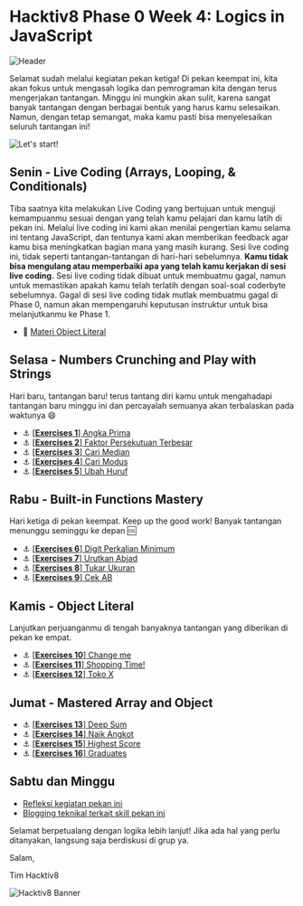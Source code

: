 # Hacktiv8 Phase 0 Week 4: Logics in JavaScript

![Header](assets/header-w1.jpg)

Selamat sudah melalui kegiatan pekan ketiga! Di pekan keempat ini, kita akan fokus untuk mengasah logika dan pemrograman kita dengan terus mengerjakan tantangan. Minggu ini mungkin akan sulit, karena sangat banyak tantangan dengan berbagai bentuk yang harus kamu selesaikan. Namun, dengan tetap semangat, maka kamu pasti bisa menyelesaikan seluruh tantangan ini!

![Let's start!](assets/start.png)

## Senin - Live Coding (Arrays, Looping, & Conditionals)

Tiba saatnya kita melakukan Live Coding yang bertujuan untuk menguji kemampuanmu sesuai dengan yang telah kamu pelajari dan kamu latih di pekan ini. Melalui live coding ini kami akan menilai pengertian kamu selama ini tentang JavaScript, dan tentunya kami akan memberikan feedback agar kamu bisa meningkatkan bagian mana yang masih kurang. Sesi live coding ini, tidak seperti tantangan-tantangan di hari-hari sebelumnya. **Kamu tidak bisa mengulang atau memperbaiki apa yang telah kamu kerjakan di sesi live coding.** Sesi live coding tidak dibuat untuk membuatmu gagal, namun untuk memastikan apakah kamu telah terlatih dengan soal-soal coderbyte sebelumnya. Gagal di sesi live coding tidak mutlak membuatmu gagal di Phase 0, namun akan mempengaruhi keputusan instruktur untuk bisa melanjutkanmu ke Phase 1.

- :notebook_with_decorative_cover:
[Materi Object Literal](/modules/js-object-literal.md)

## Selasa - Numbers Crunching and Play with Strings
Hari baru, tantangan baru! terus tantang diri kamu untuk mengahadapi tantangan baru minggu ini dan percayalah semuanya akan terbalaskan pada waktunya :smile:

- :anchor:
[[**Exercises 1**] Angka Prima](https://github.com/azputra/h8-p0-w4/blob/master/exercises-1.js)
- :anchor:
[[**Exercises 2**] Faktor Persekutuan Terbesar](https://github.com/azputra/h8-p0-w4/blob/master/exercises-2.js)
- :anchor:
[[**Exercises 3**] Cari Median](https://github.com/azputra/h8-p0-w4/blob/master/exercises-3.js)
- :anchor:
[[**Exercises 4**] Cari Modus](https://github.com/azputra/h8-p0-w4/blob/master/exercises-4.js)
- :anchor:
[[**Exercises 5**] Ubah Huruf](https://github.com/azputra/h8-p0-w4/blob/master/exercises-5.js)

## Rabu - Built-in Functions Mastery
Hari ketiga di pekan keempat. Keep up the good work! Banyak tantangan menunggu seminggu ke depan :cool:

- :anchor:
[[**Exercises 6**] Digit Perkalian Minimum](https://github.com/azputra/h8-p0-w4/blob/master/exercises-6.js)
- :anchor:
[[**Exercises 7**] Urutkan Abjad](https://github.com/azputra/h8-p0-w4/blob/master/exercises-7.js)
- :anchor:
[[**Exercises 8**] Tukar Ukuran](https://github.com/azputra/h8-p0-w4/blob/master/exercises-8.js)
- :anchor:
[[**Exercises 9**] Cek AB](https://github.com/azputra/h8-p0-w4/blob/master/exercises-9.js)

## Kamis - Object Literal
Lanjutkan perjuanganmu di tengah banyaknya tantangan yang diberikan di pekan ke empat.
- :anchor:
[[**Exercises 10**] Change me](https://github.com/azputra/h8-p0-w4/blob/master/exercises-10.js)
- :anchor:
[[**Exercises 11**] Shopping Time!](https://github.com/azputra/h8-p0-w4/blob/master/exercises-11.js)
- :anchor:
[[**Exercises 12**] Toko X](https://github.com/azputra/h8-p0-w4/blob/master/exercises-12.js)


## Jumat - Mastered Array and Object
- :anchor: [[**Exercises 13**] Deep Sum](https://github.com/azputra/h8-p0-w4/blob/master/exercises-13.js)
- :anchor: [[**Exercises 14**] Naik Angkot](https://github.com/azputra/h8-p0-w4/blob/master/exercises-14.js)
- :anchor: [[**Exercises 15**] Highest Score](https://github.com/azputra/h8-p0-w4/blob/master/exercises-15.js)
- :anchor: [[**Exercises 16**] Graduates](https://github.com/azputra/h8-p0-w4/blob/master/exercises-16.js)

## Sabtu dan Minggu

- [Refleksi kegiatan pekan ini](https://github.com/hacktiv8/phase-0-activities/blob/master/modules/reflection.md)
- [Blogging teknikal terkait skill pekan ini](https://github.com/hacktiv8/phase-0-activities/blob/master/modules/blog.md)

Selamat berpetualang dengan logika lebih lanjut! Jika ada hal yang perlu ditanyakan, langsung saja berdiskusi di grup ya.

Salam,

Tim Hacktiv8

![Hacktiv8 Banner](assets/banner.png)
